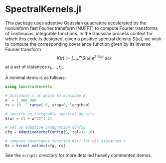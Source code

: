 # SpectralKernels.jl

This package uses adaptive Gaussian quadrature accelerated by the nonuniform
fast Fourier transform (NUFFT) to compute Fourier transforms of continuous,
integrable functions. In the Gaussian process context for which this code is
designed, given a positive spectral density $S(\omega)$, we wish to compute the
corresponding covariance function given by its inverse Fourier transform 
$$ K(r) := \int_{-\infty}^\infty S(\omega) e^{2\pi i\omega r} \, d\omega $$ 
at a set of distances $r_1, \dots, r_n$.

A minimal demo is as follows:
```julia
using SpectralKernels

# distances r at which to evaluate K
n  = 1_000_000
rs = 10 .^ range(-6, stop=0, length=n) 

# specify an integrable spectral density
S(w) = (1 + w^2)^(-2)

# set up adaptive integration config
cfg = AdaptiveKernelConfig(S, tol=1e-10)

# compute covariance function K(r) for all distances r
Ks = kernel_values(cfg, rs)
```
See the `scripts` directory for more detailed heavily commented demos. 